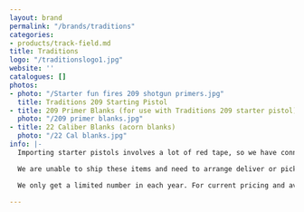 ```yaml
---
layout: brand
permalink: "/brands/traditions"
categories:
- products/track-field.md
title: Traditions
logo: "/traditionslogo1.jpg"
website: ''
catalogues: []
photos:
- photo: "/Starter fun fires 209 shotgun primers.jpg"
  title: Traditions 209 Starting Pistol
- title: 209 Primer Blanks (for use with Traditions 209 starter pistol)
  photo: "/209 primer blanks.jpg"
- title: 22 Caliber Blanks (acorn blanks)
  photo: "/22 Cal blanks.jpg"
info: |-
  Importing starter pistols involves a lot of red tape, so we have connected with a wholesaler that is able to get **Traditions Starter Pistols and Blanks** in for us, taking care of that process.

  We are unable to ship these items and need to arrange deliver or pick up.

  We only get a limited number in each year. For current pricing and availability please check our [Promotions page](https://balticathletics.com/promotions/).

---
```

